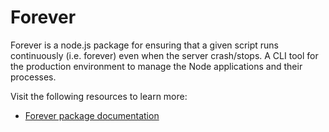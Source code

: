 # Forever

Forever is a node.js package for ensuring that a given script runs continuously (i.e. forever) even when the server crash/stops. A CLI tool for the production environment to manage the Node applications and their processes.

Visit the following resources to learn more:

- [Forever package documentation](https://www.npmjs.com/package/forever)
